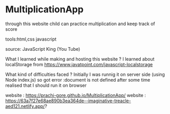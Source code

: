 # MultiplicationApp
through this website child can practice multiplication and keep track of score

tools:html,css javascript

source: JavaScript King (You Tube)

What I learned while making and hosting this website ?
I learned about localStorage from https://www.javatpoint.com/javascript-localstorage

What kind of difficulties faced ?
Initially I was runnig it on server side (using Node index.js) so got error :document is not defined
after some time realised that I should run it on browser


website : https://prachi-gore.github.io/MultiplicationApp/
website : https://63a7f27e68ae890b3ea364de--imaginative-treacle-aed121.netlify.app/?
